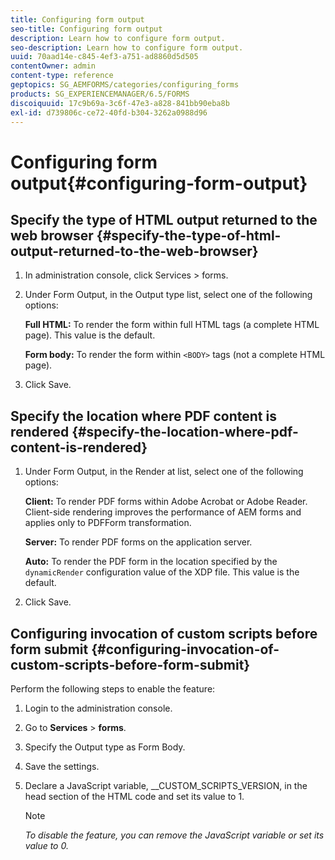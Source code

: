 ```yaml
---
title: Configuring form output
seo-title: Configuring form output
description: Learn how to configure form output.
seo-description: Learn how to configure form output.
uuid: 70aad14e-c845-4ef3-a751-ad8860d5d505
contentOwner: admin
content-type: reference
geptopics: SG_AEMFORMS/categories/configuring_forms
products: SG_EXPERIENCEMANAGER/6.5/FORMS
discoiquuid: 17c9b69a-3c6f-47e3-a828-841bb90eba8b
exl-id: d739806c-ce72-40fd-b304-3262a0988d96
---
```

# Configuring form output{#configuring-form-output}

## Specify the type of HTML output returned to the web browser {#specify-the-type-of-html-output-returned-to-the-web-browser}

1. In administration console, click Services &gt; forms.
1. Under Form Output, in the Output type list, select one of the following options:

   **Full HTML:** To render the form within full HTML tags (a complete HTML page). This value is the default.

   **Form body:** To render the form within `<BODY>` tags (not a complete HTML page).

1. Click Save.

## Specify the location where PDF content is rendered {#specify-the-location-where-pdf-content-is-rendered}

1. Under Form Output, in the Render at list, select one of the following options:

   **Client:** To render PDF forms within Adobe Acrobat or Adobe Reader. Client-side rendering improves the performance of AEM forms and applies only to PDFForm transformation.

   **Server:** To render PDF forms on the application server.

   **Auto:** To render the PDF form in the location specified by the `dynamicRender` configuration value of the XDP file. This value is the default.

1. Click Save.

## Configuring invocation of custom scripts before form submit {#configuring-invocation-of-custom-scripts-before-form-submit}

Perform the following steps to enable the feature:

1. Login to the administration console.
1. Go to **Services** &gt; **forms**.
1. Specify the Output type as Form Body.
1. Save the settings.
1. Declare a JavaScript variable, __CUSTOM_SCRIPTS_VERSION, in the head section of the HTML code and set its value to 1.

   >[!NOTE]
   >
   >*To disable the feature, you can remove the JavaScript variable or set its value to 0.*

